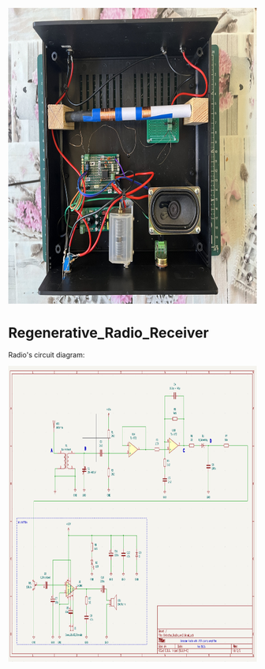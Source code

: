 <p align="center">
<img src="./img/Regenerative_Radio_Receiver_Internals.jpg" width="1000" height="600"/>
</p> 

# Regenerative_Radio_Receiver

Radio's circuit diagram:
<p align="center">
<img src="./img/Regenerative_Radio_Receiver.png" width="1000" height="600"/>
</p> 